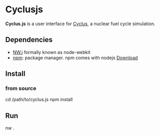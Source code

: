# Cyclusjs

**Cyclus.js** is a user interface for [Cyclus](https://github.com/cyclus/cyclus), a nuclear 
fuel cycle simulation.

## Dependencies
* [NW.j](http://nwjs.io) formally known as node-webkit
* [npm](http://npmjs.com): package manager. npm comes with nodejs [Download](https://nodejs.org/download)

## Install
### from source
  cd /path/to/cyclus.js
  npm install
  
## Run
  nw .
